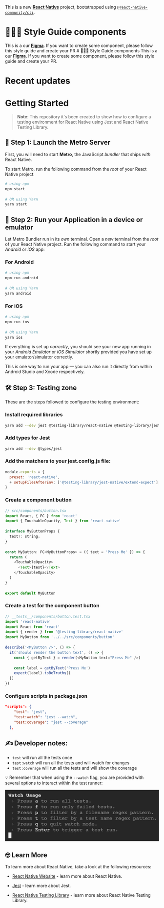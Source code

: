 This is a new [**React Native**](https://reactnative.dev) project, bootstrapped using [`@react-native-community/cli`](https://github.com/react-native-community/cli).

# 👩🏻‍🎨 Style Guide components
This is a our [**Figma**](https://www.figma.com/file/tk8aajrDwi65Lt6S7DAa3o/Design-System?type=design&node-id=0%3A1&mode=design&t=vNfuDIqAmKLFNcC8-1). If you want to create some component, please follow this style guide and create your PR.# 👩🏻‍🎨 Style Guide components
This is a our [**Figma**](https://www.figma.com/file/tk8aajrDwi65Lt6S7DAa3o/Design-System?type=design&node-id=0%3A1&mode=design&t=vNfuDIqAmKLFNcC8-1). If you want to create some component, please follow this style guide and create your PR.
# Recent updates

<!-- COMPONENT_LIST -->

# Getting Started

> **Note**: This repository it's been created to show how to configure a testing environment for React Native using Jest and React Native Testing Library.

## 🚀 Step 1: Launch the Metro Server

First, you will need to start **Metro**, the JavaScript _bundler_ that ships _with_ React Native.

To start Metro, run the following command from the _root_ of your React Native project:

```bash
# using npm
npm start

# OR using Yarn
yarn start
```

## 📱 Step 2: Run your Application in a device or emulator

Let Metro Bundler run in its _own_ terminal. Open a _new_ terminal from the _root_ of your React Native project. Run the following command to start your _Android_ or _iOS_ app:

### For Android

```bash
# using npm
npm run android

# OR using Yarn
yarn android
```

### For iOS

```bash
# using npm
npm run ios

# OR using Yarn
yarn ios
```

If everything is set up _correctly_, you should see your new app running in your _Android Emulator_ or _iOS Simulator_ shortly provided you have set up your emulator/simulator correctly.

This is one way to run your app — you can also run it directly from within Android Studio and Xcode respectively.

## 🛠️ Step 3: Testing zone

These are the steps followed to configure the testing environment:

### Install required libraries

```bash
yarn add --dev jest @testing-library/react-native @testing-library/jest-native
```

### Add types for Jest

```bash
yarn add --dev @types/jest
```

### Add the matchers to your jest.config.js file:

```javascript
module.exports = {
  preset: 'react-native',
  + setupFilesAfterEnv: ['@testing-library/jest-native/extend-expect'],
}
```

### Create a component button

```javascript
// src/components/button.tsx
import React, { FC } from 'react'
import { TouchableOpacity, Text } from 'react-native'

interface MyButtonProps {
  text?: string;
}

const MyButton: FC<MyButtonProps> = ({ text = 'Press Me' }) => {
  return (
    <TouchableOpacity>
      <Text>{text}</Text>
    </TouchableOpacity>
  )
}

export default MyButton
```

### Create a test for the component button

```javascript
// __tests__/components/button.test.tsx
import 'react-native'
import React from 'react'
import { render } from '@testing-library/react-native'
import MyButton from '../../src/components/button'

describe('<MyButton />', () => {
  it('should render the button text', () => {
    const { getByText } = render(<MyButton text="Press Me" />)

    const label = getByText('Press Me')
    expect(label).toBeTruthy()
  })
})
```

### Configure scripts in package.json

```json
"scripts": {
    "test": "jest",
    "test:watch": "jest --watch",
    "test:coverage": "jest --coverage"
  },
```

## ✍️ Developer notes:

- `test` will run all the tests once
- `test:watch` will run all the tests and will watch for changes
- `test:coverage` will run all the tests and will show the coverage

💡 Remember that when using the `--watch` flag, you are provided with several options to interact within the test runner:

![Alt text](./readme/runner-options.png)

## 🤓 Learn More

To learn more about React Native, take a look at the following resources:

- [React Native Website](https://reactnative.dev) - learn more about React Native.

- [Jest](https://jestjs.io/) - learn more about Jest.

- [React Native Testing Library](https://callstack.github.io/react-native-testing-library/) - learn more about React Native Testing Library.
